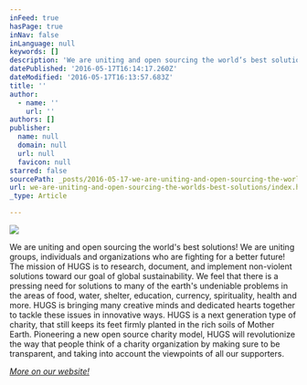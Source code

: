 ```yaml
---
inFeed: true
hasPage: true
inNav: false
inLanguage: null
keywords: []
description: 'We are uniting and open sourcing the world’s best solutions! We are uniting groups, individuals and organizations who are fighting for a better future! The mission of HUGS is to research, document, and implement non-violent solutions toward our goal of global sustainability. We feel that there is a pressing need for solutions to many of the earth’s undeniable problems in the areas of food, water, shelter, education, currency, spirituality, health and more. HUGS is bringing many creative minds and dedicated hearts together to tackle these issues in innovative ways. HUGS is a next generation type of charity, that still keeps its feet firmly planted in the rich soils of Mother Earth. Pioneering a new open source charity model, HUGS will revolutionize the way that people think of a charity organization by making sure to be transparent, and taking into account the viewpoints of all our supporters.'
datePublished: '2016-05-17T16:14:17.260Z'
dateModified: '2016-05-17T16:13:57.683Z'
title: ''
author:
  - name: ''
    url: ''
authors: []
publisher:
  name: null
  domain: null
  url: null
  favicon: null
starred: false
sourcePath: _posts/2016-05-17-we-are-uniting-and-open-sourcing-the-worlds-best-solutions.md
url: we-are-uniting-and-open-sourcing-the-worlds-best-solutions/index.html
_type: Article

---
```

![](https://s3-us-west-2.amazonaws.com/the-grid-img/p/b10e8f1f70a841f9c93ff5f7970b81e2738274f0.gif)

We are uniting and open sourcing the world's best solutions! We are uniting groups, individuals and organizations who are fighting for a better future! The mission of HUGS is to research, document, and implement non-violent solutions toward our goal of global sustainability. We feel that there is a pressing need for solutions to many of the earth's undeniable problems in the areas of food, water, shelter, education, currency, spirituality, health and more. HUGS is bringing many creative minds and dedicated hearts together to tackle these issues in innovative ways. HUGS is a next generation type of charity, that still keeps its feet firmly planted in the rich soils of Mother Earth. Pioneering a new open source charity model, HUGS will revolutionize the way that people think of a charity organization by making sure to be transparent, and taking into account the viewpoints of all our supporters.

_[More on our website!][0]_

[0]: http://www.abrazosperu.com/